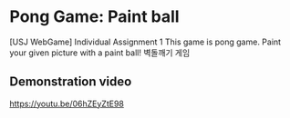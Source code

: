 # Pong Game: Paint ball
[USJ WebGame] Individual Assignment 1
This game is pong game. Paint your given picture with a paint ball!
벽돌깨기 게임


## Demonstration video
https://youtu.be/06hZEyZtE98
